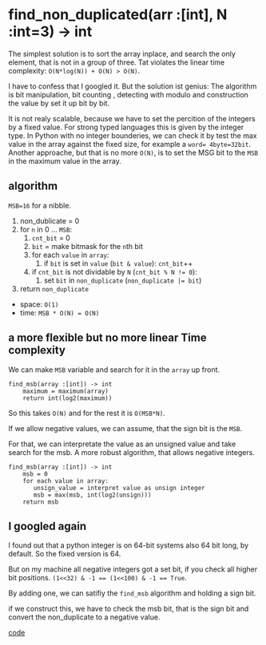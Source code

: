 # find_non_duplicated(arr :[int], N :int=3) -> int

The simplest solution is to sort the array inplace, and search the only element, that is not in a group of three. Tat violates the linear time complexity: `O(N*log(N)) + O(N) > O(N)`.

I have to confess that I googled it. But the solution ist genius:
The algorithm is bit manipulation, bit counting , detecting with modulo and construction the value by set it up bit by bit.

It is not realy scalable, because we have to set the percition of the integers by a fixed value. For strong typed languages this is given by the integer type. In Python with no integer bounderies, we can check it by test the max value in the array against the fixed size, for example a `word= 4byte=32bit`.
Another approache, but that is no more `O(N)`, is to set the MSG bit to the `MSB` in the maximum value in the array.

## algorithm

`MSB=16` for a nibble.

1. non_dublicate = 0
2. for `n` in 0 ... `MSB`:
   1. `cnt_bit` = 0
   2. `bit` = make bitmask for the `n`th bit
   3. for each `value` in `array`:
      1. if `bit` is set in `value` (`bit & value`): `cnt_bit`++
   4. if `cnt_bit` is not dividable by `N` (`cnt_bit % N != 0`):
      1. set `bit` in `non_duplicate` (`non_duplicate |= bit`)
3. return `non_duplicate`

- space: `O(1)`
- time: `MSB * O(N) = O(N)`

## a more flexible but no more linear Time complexity

We can make `MSB` variable and search for it in the `array` up front.

```pseudo
find_msb(array :[int]) -> int
    maximum = maximum(array)
    return int(log2(maximum))
```

So this takes `O(N)` and for the rest it is `O(MSB*N)`.

If we allow negative values, we can assume, that the sign bit is the `MSB`.

For that, we can interpretate the value as an unsigned value and take search for the msb. A more robust algorithm, that allows negative integers.

```pseudo
find_msb(array :[int]) -> int
    msb = 0
    for each value in array:
       unsign_value = interpret value as unsign integer
       msb = max(msb, int(log2(unsign)))
    return msb
```

## I googled again

I found out that a python integer is on 64-bit systems also 64 bit long, by default. So the fixed version is 64.

But on my machine all negative integers got a set bit, if you check all higher bit positions. `(1<<32) & -1 == (1<<100) & -1 == True`.

By adding one, we can satifiy the `find_msb` algorithm and holding a sign bit.

if we construct this, we have to check the msb bit, that is the sign bit and convert the non_duplicate to a negative value.

[code](solution.py)
